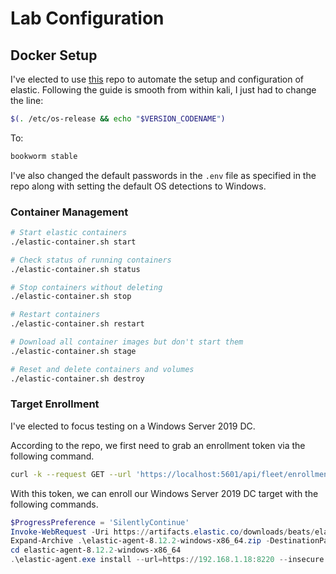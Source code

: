 # Lab Configuration

## Docker Setup

I've elected to use [this](https://github.com/peasead/elastic-container) repo to automate the setup and configuration of elastic. Following the guide is smooth from within kali, I just had to change the line:

```bash
$(. /etc/os-release && echo "$VERSION_CODENAME")
```

To:

```bash
bookworm stable
```

I've also changed the default passwords in the `.env` file as specified in the repo along with setting the default OS detections to Windows.

### Container Management

```bash
# Start elastic containers
./elastic-container.sh start

# Check status of running containers
./elastic-container.sh status

# Stop containers without deleting
./elastic-container.sh stop

# Restart containers
./elastic-container.sh restart

# Download all container images but don't start them
./elastic-container.sh stage

# Reset and delete containers and volumes
./elastic-container.sh destroy
```

### Target Enrollment

I've elected to focus testing on a Windows Server 2019 DC.

According to the repo, we first need to grab an enrollment token via the following command.

```bash
curl -k --request GET --url 'https://localhost:5601/api/fleet/enrollment_api_keys' -u elastic:'Password123!' --header 'Content-Type: application/json' --header 'kbn-xsrf: xx'
```

With this token, we can enroll our Windows Server 2019 DC target with the following commands.

```powershell
$ProgressPreference = 'SilentlyContinue'
Invoke-WebRequest -Uri https://artifacts.elastic.co/downloads/beats/elastic-agent/elastic-agent-8.12.2-windows-x86_64.zip -OutFile elastic-agent-8.12.2-windows-x86_64.zip
Expand-Archive .\elastic-agent-8.12.2-windows-x86_64.zip -DestinationPath .
cd elastic-agent-8.12.2-windows-x86_64
.\elastic-agent.exe install --url=https://192.168.1.18:8220 --insecure -f --enrollment-token=<api_key>
```
